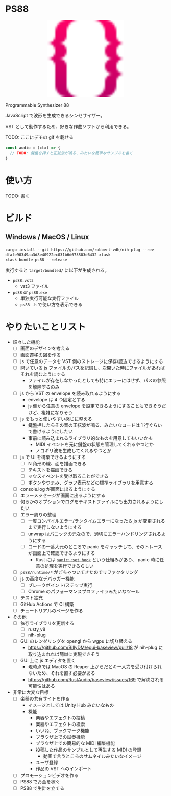 # PS88

<p align="center">
<img src="./logo.svg" width="240" alt="PS88 logo">
</p>

Programmable Synthesizer 88

JavaScript で波形を生成できるシンセサイザー。

VST として動作するため、好きな作曲ソフトから利用できる。

TODO: ここにデモの gif を載せる

```js
const audio = (ctx) => {
  // TODO: 鍵盤を押すと正弦波が鳴る、みたいな簡単なサンプルを書く
}
```

# 使い方

TODO: 書く

# ビルド 

## Windows / MacOS / Linux

```
cargo install --git https://github.com/robbert-vdh/nih-plug --rev dfafe90349aa3d8e40922ec031b6d673803d6432 xtask
xtask bundle ps88 --release
```

実行すると `target/bundled/` に以下が生成される。

- `ps88.vst3`
    - vst3 ファイル
- `ps88` or `ps88.exe`
    - 単独実行可能な実行ファイル
    - `ps88 -h` で使い方を表示できる

# やりたいことリスト

- 細々した機能
    - [ ] 画面のデザインを考える
    - [ ] 画面遷移の図を作る
    - [ ] js で任意のデータを VST 側のストレージに保存/読込できるようにする
    - [ ] 開いている js ファイルのパスを記憶し、次開いた時にファイルがあればそれを読むようにする
        - ファイルが存在しなかったとしても特にエラーにはせず、パスの参照を解除するのみ
    - [ ] js から VST の envelope を読み取れるようにする
        - envelope は 4 つ固定とする
        - js 側から任意の envelope を設定できるようにすることもできそうだけど、複雑になりそう
    - [ ] js をもっと使いやすい感じに整える
        - 鍵盤押したらその音の正弦波が鳴る、みたいなコードは 1 行ぐらいで書けるようにしたい
        - 事前に読み込まれるライブラリ的なものを用意してもいいかも
            - MIDI イベントを元に鍵盤の状態を管理してくれるやつとか
            - ノコギリ波を生成してくれるやつとか
    - [ ] js で UI を構築できるようにする
        - [ ] N 角形の線、面を描画できる
        - [ ] テキストを描画できる
        - [ ] マウスイベントを受け取ることができる
        - [ ] ボタンやつまみ、グラフ表示などの標準ライブラリを用意する
    - [ ] console.log が画面に出るようにする
    - [ ] エラーメッセージが画面に出るようにする
    - [ ] 何らかのオプションでログをテキストファイルにも出力されるようにしたい
    - [ ] エラー周りの整理
        - [ ] 一度コンパイルエラー/ランタイムエラーになったら js が変更されるまで実行しないようにする
        - [ ] unwrap はパニックの元なので、適切にエラーハンドリングされるようにする
        - [ ] コードの一番大元のところで panic をキャッチして、そのトレースが画面上で確認できるようにする
            - Rust には [`panic::set_hook`](https://doc.rust-lang.org/std/panic/struct.PanicInfo.html#method.location) という仕組みがあり、 panic 時に任意の処理を実行できるらしい
    - [ ] `ps88/runtime/*` がごちゃついてきたのでリファクタリング
    - [ ] js の高度なデバッガー機能
        - [ ] ブレークポイント/ステップ実行
        - [ ] Chrome のパフォーマンスプロファイラみたいなツール
    - [ ] テスト拡充
    - [ ] GitHub Actions で CI 構築
    - [ ] チュートリアルのページを作る
- その他
    - [ ] 依存ライブラリを更新する
        - [ ] rusty\_v8
        - [ ] nih-plug
    - [ ] GUI のレンダリングを opengl から wgpu に切り替える
        - https://github.com/BillyDM/egui-baseview/pull/18 が nih-plug に取り込まれれば簡単に実現できそう
    - [ ] GUI 上に js エディタを置く
        - 現時点では MacOS の Reaper 上からだとキー入力を受け付けられないため、それを直す必要がある
        - https://github.com/RustAudio/baseview/issues/169 で解決される可能性はある
- 非常に大変な目標
    - [ ] 楽器の共有サイトを作る
        - イメージとしては Unity Hub みたいなもの
        - 機能
            - 楽器やエフェクトの投稿
            - 楽器やエフェクトの検索
            - いいね、ブックマーク機能
            - ブラウザ上での試奏機能
            - ブラウザ上での簡易的な MIDI 編集機能
            - 投稿した作品のサンプルとして再生する MIDI の登録
                - 動画で言うところのサムネイルみたいなイメージ
            - ユーザ登録
            - 作品の VST へのインポート
    - [ ] プロモーションビデオを作る
    - [ ] PS88 でお金を稼ぐ
    - [ ] PS88 で生計を立てる
